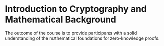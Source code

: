# Introduction to Cryptography and Mathematical Background
The outcome of the course is to provide participants with a solid understanding of the mathematical foundations for zero-knowledge proofs.
